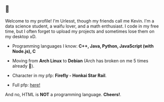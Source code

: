 ## 👋

Welcome to my profile! I'm Urlesst, though my friends call me Kevin. I'm a data science student, a waifu lover, and a math enthusiast. I code in my free time, but I often forget to upload my projects and sometimes lose them on my desktop xD.

- Programming languages I know: **C++, Java, Python, JavaScript (with Node.js), C**
  
- Moving from **Arch Linux** to **Debian** (Arch has broken on me 5 times already 🗿).
  
- Character in my pfp: **Firefly - Honkai Star Rail**.

- Full pfp: [here!](https://github.com/urlesst/urlesst/blob/main/fire%20wall.jpg)

And no, HTML is __NOT__ a programming language. **Cheers!**.
<!--
**urlesst/urlesst** is a ✨ _special_ ✨ repository because its `README.md` (this file) appears on your GitHub profile.

Here are some ideas to get you started:

- 🔭 I’m currently working on ...
- 🌱 I’m currently learning ...
- 👯 I’m looking to collaborate on ...
- 🤔 I’m looking for help with ...
- 💬 Ask me about ...
- 📫 How to reach me: ...
- 😄 Pronouns: ...
- ⚡ Fun fact: ...
-->
